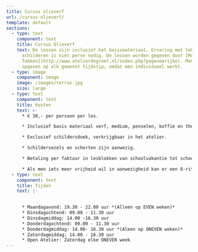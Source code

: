 ```yaml
---
title: Cursus olieverf
url: /cursus-olieverf/
template: default
sections:
  - type: text
    component: text
    title: Cursus Olieverf
    text: De lessen zijn inclusief het basismateriaal. Ervaring met tekenen en
      schilderen is niet perse nodig. De lessen worden gegeven door [Marijke
      Takken](http://www.atelierdegroet.nl/index.php?page=marijke). Men kan zich
      opgeven op elk gewenst tijdstip, omdat men individueel werkt.
  - type: image
    component: image
    image: /images/terras.jpg
    size: large
  - type: text
    component: text
    title: Kosten
    text: >-
      * € 30,- per persoon per les.

      * Inclusief basis materiaal verf, medium, penselen, koffie en thee.

      * Exclusief schildersdoek, verkrijgbaar in het atelier.

      * Schildersezels en schorten zijn aanwezig.

      * Betaling per faktuur in lesblokken van schoolvakantie tot schoolvakantie a €30,- per les

      * Als men iets meer vrijheid wil in aanwezigheid kan er een 8-rittenkaart gekocht worden voor €225,- Deze kaart blijft langdurig geldig.
  - type: text
    component: text
    title: Tijden
    text: |-
      

      * Maandagavond: 19.30 - 22.00 uur *(Alleen op EVEN weken)*
      * Dinsdagochtend: 09.00 - 11.30 uur
      * Dinsdagmiddag: 14.00 -16.30 uur
      * Donderdagochtend: 09.00 - 11.30 uur
      * Donderdagmiddag: 14.00- 16.30 uur *(Aleen op ONEVEN weken)*
      * Zaterdagmiddag: 14.00 - 16.30 uur
      * Open Atelier: Zaterdag elke ONEVEN week
---
```

